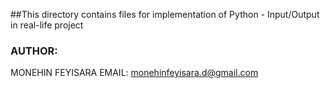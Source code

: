 ##This directory contains files for implementation of Python - Input/Output in real-life project

### AUTHOR: 
MONEHIN FEYISARA
EMAIL: monehinfeyisara.d@gmail.com
